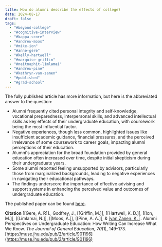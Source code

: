```yaml
---
title: How do alumni describe the effects of college?
date: 2024-08-17
draft: false
tags:
  - "#beyond-college"
  - "#cognitive-interview"
  - "#kappa-score"
  - "#andrew-moos"
  - "#mike-ion"
  - "#anne-gere"
  - "#kelly-hartwell"
  - "#marquise-griffin"
  - "#naitnaphit-limlamai"
  - "#andrew-pine"
  - "#kathryn-van-zanen"
  - "#published"
  - "#grad-school"
---
```

The fully published article has more information, but here is the abbreviated answer to the question:  
- Alumni frequently cited personal integrity and self-knowledge, vocational preparedness, interpersonal skills, and advanced intellectual skills as key effects of their undergraduate education, with coursework being the most influential factor.
- Negative experiences, though less common, highlighted issues like insufficient academic guidance, financial pressures, and the perceived irrelevance of some coursework to career goals, impacting alumni perceptions of their education.
- Alumni's appreciation for the broad foundation provided by general education often increased over time, despite initial skepticism during their undergraduate years.
- Some alumni reported feeling unsupported by advisors, particularly those from marginalized backgrounds, leading to negative experiences in navigating their educational pathways.
- The findings underscore the importance of effective advising and support systems in enhancing the perceived value and outcomes of undergraduate education.

The published paper can be found <a href="https://muse.jhu.edu/pub/2/article/901196" target="_blank">here</a>.

**Citation**
[[Gere, A. R]]., Godfrey, J., [[Griffin, M.]], [[Hartwell, K. D.]], [[Ion, M.]], [[Limlamai, N.]], [[Moos, A.]], [[Pine, A. A.]], & [[van Zanen, K. ]](2021). Alumni Perspectives on Undergraduate Education: How Writing Can Increase What We Know. _The Journal of General Education_, _70_(1), 149–173. [https://muse.jhu.edu/pub/2/article/901196](https://muse.jhu.edu/pub/2/article/901196)